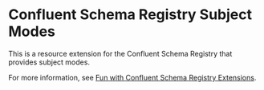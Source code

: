 # Confluent Schema Registry Subject Modes

This is a resource extension for the Confluent Schema Registry that provides subject modes.

For more information, see [Fun with Confluent Schema Registry Extensions](https://yokota.blog/2019/01/14/fun-with-confluent-schema-registry-extensions/).

